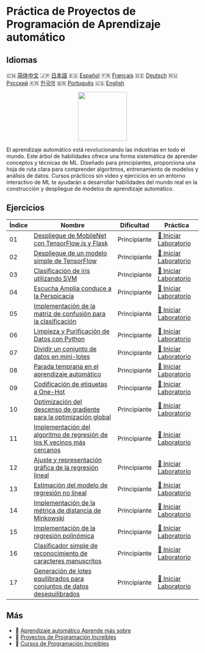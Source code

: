 # Práctica de Proyectos de Programación de Aprendizaje automático

## Idiomas

🇨🇳 [简体中文](README_zh.md) 🇯🇵 [日本語](README_ja.md) 🇪🇸 [Español](README_es.md) 🇫🇷 [Français](README_fr.md) 🇩🇪 [Deutsch](README_de.md) 🇷🇺 [Русский](README_ru.md) 🇰🇷 [한국어](README_ko.md) 🇧🇷 [Português](README_pt.md) 🇺🇸 [English](README.md) 

<div align="center">
<img width="128px" src="https://file.labex.io/path/1kXLbMH5geSl.png">
</div>

El aprendizaje automático está revolucionando las industrias en todo el mundo. Este árbol de habilidades ofrece una forma sistemática de aprender conceptos y técnicas de ML. Diseñado para principiantes, proporciona una hoja de ruta clara para comprender algoritmos, entrenamiento de modelos y análisis de datos. Cursos prácticos sin video y ejercicios en un entorno interactivo de ML te ayudarán a desarrollar habilidades del mundo real en la construcción y despliegue de modelos de aprendizaje automático.

## Ejercicios

|   Índice | Nombre                                                                                                                                                                 | Dificultad   | Práctica                                                                                                              |
|----------|------------------------------------------------------------------------------------------------------------------------------------------------------------------------|--------------|-----------------------------------------------------------------------------------------------------------------------|
|       01 | [Despliegue de MobileNet con TensorFlow.js y Flask](https://labex.io/es/courses/project-deploying-mobilenet-with-tensorflowjs-and-flask)                               | Principiante | [🚀 Iniciar Laboratorio](https://labex.io/es/courses/project-deploying-mobilenet-with-tensorflowjs-and-flask)         |
|       02 | [Despliegue de un modelo simple de TensorFlow](https://labex.io/es/courses/project-deploying-a-simple-tensorflow-model)                                                | Principiante | [🚀 Iniciar Laboratorio](https://labex.io/es/courses/project-deploying-a-simple-tensorflow-model)                     |
|       03 | [Clasificación de iris utilizando SVM](https://labex.io/es/courses/project-classifying-iris-using-svm)                                                                 | Principiante | [🚀 Iniciar Laboratorio](https://labex.io/es/courses/project-classifying-iris-using-svm)                              |
|       04 | [Escucha Amplia conduce a la Perspicacia](https://labex.io/es/courses/project-broad-listening-leads-to-insight)                                                        | Principiante | [🚀 Iniciar Laboratorio](https://labex.io/es/courses/project-broad-listening-leads-to-insight)                        |
|       05 | [Implementación de la matriz de confusión para la clasificación](https://labex.io/es/courses/project-create-confusion-matrix)                                          | Principiante | [🚀 Iniciar Laboratorio](https://labex.io/es/courses/project-create-confusion-matrix)                                 |
|       06 | [Limpieza y Purificación de Datos con Python](https://labex.io/es/courses/project-csv-data-purification)                                                               | Principiante | [🚀 Iniciar Laboratorio](https://labex.io/es/courses/project-csv-data-purification)                                   |
|       07 | [Dividir un conjunto de datos en mini-lotes](https://labex.io/es/courses/project-divide-dataset-into-mini-batches)                                                     | Principiante | [🚀 Iniciar Laboratorio](https://labex.io/es/courses/project-divide-dataset-into-mini-batches)                        |
|       08 | [Parada temprana en el aprendizaje automático](https://labex.io/es/courses/project-early-stopping)                                                                     | Principiante | [🚀 Iniciar Laboratorio](https://labex.io/es/courses/project-early-stopping)                                          |
|       09 | [Codificación de etiquetas a One-Hot](https://labex.io/es/courses/project-encoding-label-to-one-hot)                                                                   | Principiante | [🚀 Iniciar Laboratorio](https://labex.io/es/courses/project-encoding-label-to-one-hot)                               |
|       10 | [Optimización del descenso de gradiente para la optimización global](https://labex.io/es/courses/project-haste-makes-waste)                                            | Principiante | [🚀 Iniciar Laboratorio](https://labex.io/es/courses/project-haste-makes-waste)                                       |
|       11 | [Implementación del algoritmo de regresión de los K vecinos más cercanos](https://labex.io/es/courses/project-k-nearest-neighbors-regression-algorithm-implementation) | Principiante | [🚀 Iniciar Laboratorio](https://labex.io/es/courses/project-k-nearest-neighbors-regression-algorithm-implementation) |
|       12 | [Ajuste y representación gráfica de la regresión lineal](https://labex.io/es/courses/project-linear-regression-fitting-and-plotting)                                   | Principiante | [🚀 Iniciar Laboratorio](https://labex.io/es/courses/project-linear-regression-fitting-and-plotting)                  |
|       13 | [Estimación del modelo de regresión no lineal](https://labex.io/es/courses/project-linear-validation-method)                                                           | Principiante | [🚀 Iniciar Laboratorio](https://labex.io/es/courses/project-linear-validation-method)                                |
|       14 | [Implementación de la métrica de distancia de Minkowski](https://labex.io/es/courses/project-implementing-minkowski-distance-metric)                                   | Principiante | [🚀 Iniciar Laboratorio](https://labex.io/es/courses/project-implementing-minkowski-distance-metric)                  |
|       15 | [Implementación de la regresión polinómica](https://labex.io/es/courses/project-polynomial-regression-implementation-and-application)                                  | Principiante | [🚀 Iniciar Laboratorio](https://labex.io/es/courses/project-polynomial-regression-implementation-and-application)    |
|       16 | [Clasificador simple de reconocimiento de caracteres manuscritos](https://labex.io/es/courses/project-simple-handwritten-character-recognition-classifier)             | Principiante | [🚀 Iniciar Laboratorio](https://labex.io/es/courses/project-simple-handwritten-character-recognition-classifier)     |
|       17 | [Generación de lotes equilibrados para conjuntos de datos desequilibrados](https://labex.io/es/courses/project-balanced-batch-generation-for-imbalanced-datasets)      | Principiante | [🚀 Iniciar Laboratorio](https://labex.io/es/courses/project-balanced-batch-generation-for-imbalanced-datasets)       |

## Más

- 🔗 [Aprendizaje automático Aprende más sobre](https://labex.io/es/skilltrees/ml)
- 🔗 [Proyectos de Programación Increíbles](https://github.com/labex-labs/awesome-programming-projects)
- 🔗 [Cursos de Programación Increíbles](https://github.com/labex-labs/awesome-programming-courses)

